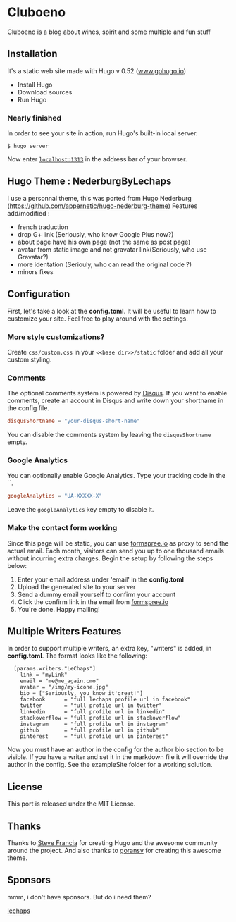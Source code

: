 # Cluboeno
Cluboeno is a blog about wines, spirit and some multiple and fun stuff

## Installation
It's a static web site made with Hugo v 0.52 (www.gohugo.io)
- Install Hugo
- Download sources
- Run Hugo

### Nearly finished
In order to see your site in action, run Hugo's built-in local server.
```
$ hugo server
```
Now enter [`localhost:1313`](http://localhost:1313) in the address bar of your browser.

## Hugo Theme : NederburgByLechaps
I use a personnal theme, this was ported from Hugo Nederburg (https://github.com/appernetic/hugo-nederburg-theme)
Features add/modified : 
 - french traduction
 - drop G+ link (Seriously, who know Google Plus now?)
 - about page have his own page (not the same as post page)
 - avatar from static image and not gravatar link(Seriously, who use Gravatar?)
 - more identation (Seriouly, who can read the original code ?)
 - minors fixes

## Configuration
First, let's take a look at the **config.toml**. It will be useful to learn how to customize your site. Feel free to play around with the settings.

### More style customizations?
Create `css/custom.css` in your `<<base dir>>/static` folder and add all your custom styling.

### Comments
The optional comments system is powered by [Disqus](https://disqus.com). If you want to enable comments, create an account in Disqus and write down your shortname in the config file.
```toml
disqusShortname = "your-disqus-short-name"
```
You can disable the comments system by leaving the `disqusShortname` empty.

### Google Analytics
You can optionally enable Google Analytics. Type your tracking code in the ``.
```toml
googleAnalytics = "UA-XXXXX-X"
```
Leave the `googleAnalytics` key empty to disable it.

### Make the contact form working
Since this page will be static, you can use [formspree.io](//formspree.io/) as proxy to send the actual email. Each month, visitors can send you up to one thousand emails without incurring extra charges. Begin the setup by following the steps below:

1. Enter your email address under 'email' in the **config.toml**
2. Upload the generated site to your server
3. Send a dummy email yourself to confirm your account
4. Click the confirm link in the email from [formspree.io](//formspree.io/)
5. You're done. Happy mailing!

## Multiple Writers Features
In order to support multiple writers, an extra key, "writers" is added, in **config.toml**. The format looks like the following:
```
  [params.writers."LeChaps"]
    link = "myLink"
    email = "me@me_again.cmo"
    avatar = "/img/my-icone.jpg"
    bio = ["Seriously, you know it'great!"]
    facebook      = "full lechaps profile url in facebook"
    twitter       = "full profile url in twitter"
    linkedin      = "full profile url in linkedin"
    stackoverflow = "full profile url in stackoverflow"
    instagram     = "full profile url in instagram"
    github        = "full profile url in github"
    pinterest     = "full profile url in pinterest"
```
Now you must have an author in the config for the author bio section to be visible. If you have a writer and set it in the markdown file it will override the author in the config. See the exampleSite folder for a working solution.

## License
This port is released under the MIT License.

## Thanks
Thanks to [Steve Francia](https://github.com/spf13) for creating Hugo and the awesome community around the project. And also thanks to [goransv](https://github.com/appernetic) for creating this awesome theme.

## Sponsors
mmm, i don't have sponsors. But do i need them?

[lechaps](https://github.com/lechaps) 




